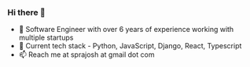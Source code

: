 ### Hi there 👋

- 🔭 Software Engineer with over 6 years of experience working with multiple startups
- 🌱 Current tech stack - Python, JavaScript, Django, React, Typescript
- 📫 Reach me at sprajosh at gmail dot com
